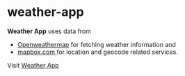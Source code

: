 # weather-app
<strong>Weather App</strong> uses data from 
 <br>
<ul>
  <li><a href='https://openweathermap.org/'>Openweathermap</a> for fetching weather information and </li> 
  <li><a href='https://www.mapbox.com/'>mapbox.com </a>for location and geocode related services. </li>

</ul>
<p>Visit <a href='https://city-weather-forecast.herokuapp.com/'>Weather App</a></p>
